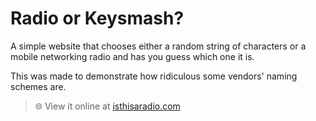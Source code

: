 # Radio or Keysmash?

A simple website that chooses either a random string of characters or a mobile networking radio and has you guess which one it is.

This was made to demonstrate how ridiculous some vendors' naming schemes are.

> 🌐 View it online at [isthisaradio.com](https://isthisaradio.com)
